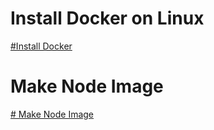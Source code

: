 <span color="red"><h1>Install Docker on Linux</h1> </span>
<a href="https://github.com/ABOBAKAR-IT/Learn-Docker/tree/master/Make%20Node%20Image">#Install Docker</a>

# Make Node Image
<a href="https://github.com/ABOBAKAR-IT/Learn-Docker/tree/master/Make%20Node%20Image"># Make Node Image</a>